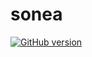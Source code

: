 sonea
=====

[![GitHub version](https://badge.fury.io/gh/Naxmeify%2Fsonea.png)](http://badge.fury.io/gh/Naxmeify%2Fsonea)